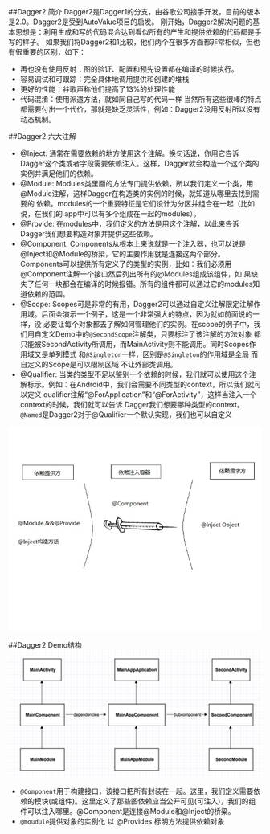 ##Dagger2 简介
Dagger2是Dagger1的分支，由谷歌公司接手开发，目前的版本是2.0。Dagger2是受到AutoValue项目的启发。 刚开始，Dagger2解决问题的基本思想是：利用生成和写的代码混合达到看似所有的产生和提供依赖的代码都是手写的样子。
如果我们将Dagger2和1比较，他们两个在很多方面都非常相似，但也有很重要的区别，如下：

* 再也没有使用反射：图的验证、配置和预先设置都在编译的时候执行。
* 容易调试和可跟踪：完全具体地调用提供和创建的堆栈
* 更好的性能：谷歌声称他们提高了13%的处理性能
* 代码混淆：使用派遣方法，就如同自己写的代码一样
当然所有这些很棒的特点都需要付出一个代价，那就是缺乏灵活性，例如：Dagger2没用反射所以没有动态机制。

##Dagger2 六大注解
* @Inject: 通常在需要依赖的地方使用这个注解。换句话说，你用它告诉Dagger这个类或者字段需要依赖注入。这样，Dagger就会构造一个这个类的实例并满足他们的依赖。
* @Module: Modules类里面的方法专门提供依赖，所以我们定义一个类，用@Module注解，这样Dagger在构造类的实例的时候，就知道从哪里去找到需要的 依赖。modules的一个重要特征是它们设计为分区并组合在一起（比如说，在我们的   app中可以有多个组成在一起的modules）。
* @Provide: 在modules中，我们定义的方法是用这个注解，以此来告诉Dagger我们想要构造对象并提供这些依赖。
* @Component: Components从根本上来说就是一个注入器，也可以说是@Inject和@Module的桥梁，它的主要作用就是连接这两个部分。 Components可以提供所有定义了的类型的实例，比如：我们必须用@Component注解一个接口然后列出所有的@Modules组成该组件，如 果缺失了任何一块都会在编译的时候报错。所有的组件都可以通过它的modules知道依赖的范围。
* @Scope: Scopes可是非常的有用，Dagger2可以通过自定义注解限定注解作用域。后面会演示一个例子，这是一个非常强大的特点，因为就如前面说的一样，没 必要让每个对象都去了解如何管理他们的实例。在scope的例子中，我们用自定义Demo中的`@SecondScope`注解类，只要标注了该注解的方法对象 都只能被SecondActivity所调用，而MainActivity则不能调用。同时Scopes作用域又是单列模式  和`@Singleton`一样，区别是`@Singleton`的作用域是全局 而自定义的Scope是可以限制区域 不让外部类调用。
* @Qualifier: 当类的类型不足以鉴别一个依赖的时候，我们就可以使用这个注解标示。例如：在Android中，我们会需要不同类型的context，所以我们就可以定义 qualifier注解“@ForApplication”和“@ForActivity”，这样当注入一个context的时候，我们就可以告诉 Dagger我们想要哪种类型的context。`@Named`是Dagger2对于@Qualifier一个默认实现，我们也可以自定义

![mahua](2.png)


##Dagger2 Demo结构
![mahua](1.png)

* `@Component`用于构建接口，该接口把所有封装在一起。这里，我们定义需要依赖的模块(或组件)。这里定义了那些图依赖应当公开可见(可注入)，我们的组件可以注入哪里。@Component是连接@Module和@Inject的桥梁。
* `@moudule`提供对象的实例化   以 @Provides 标明方法提供依赖对象


